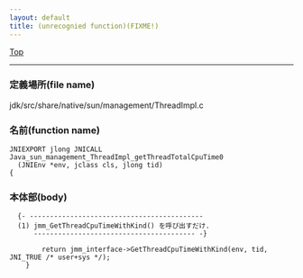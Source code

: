 ```yaml
---
layout: default
title: (unrecognied function)(FIXME!)
---
```

[Top](../index.html)

--- 
### 定義場所(file name)
jdk/src/share/native/sun/management/ThreadImpl.c

### 名前(function name)
```
JNIEXPORT jlong JNICALL
Java_sun_management_ThreadImpl_getThreadTotalCpuTime0
  (JNIEnv *env, jclass cls, jlong tid)
{
```

### 本体部(body)
```
  {- -------------------------------------------
  (1) jmm_GetThreadCpuTimeWithKind() を呼び出すだけ.
      ---------------------------------------- -}

	    return jmm_interface->GetThreadCpuTimeWithKind(env, tid, JNI_TRUE /* user+sys */);
	}
	
```



